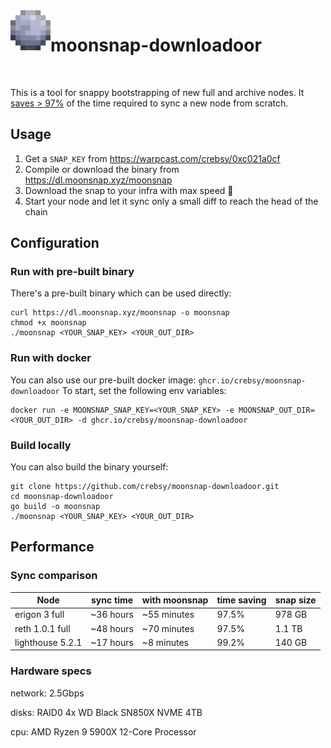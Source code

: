 <img src="./assets/moonsnap.png" align="left" width="64" height="64" />
<h1>moonsnap-downloadoor</h1>
<br clear="left"/>

This is a tool for snappy bootstrapping of new full and archive nodes.
It [saves > 97%](#sync-comparison) of the time required to sync a new node from scratch.

## Usage
1. Get a `SNAP_KEY` from https://warpcast.com/crebsy/0xc021a0cf
2. Compile or download the binary from https://dl.moonsnap.xyz/moonsnap
3. Download the snap to your infra with max speed 🚀
4. Start your node and let it sync only a small diff to reach the head of the chain

## Configuration
### Run with pre-built binary
There's a pre-built binary which can be used directly:
```
curl https://dl.moonsnap.xyz/moonsnap -o moonsnap
chmod +x moonsnap
./moonsnap <YOUR_SNAP_KEY> <YOUR_OUT_DIR>
```

### Run with docker
You can also use our pre-built docker image: `ghcr.io/crebsy/moonsnap-downloadoor`
To start, set the following env variables:
```
docker run -e MOONSNAP_SNAP_KEY=<YOUR_SNAP_KEY> -e MOONSNAP_OUT_DIR=<YOUR_OUT_DIR> -d ghcr.io/crebsy/moonsnap-downloadoor
```

### Build locally
You can also build the binary yourself:
```
git clone https://github.com/crebsy/moonsnap-downloadoor.git
cd moonsnap-downloadoor
go build -o moonsnap
./moonsnap <YOUR_SNAP_KEY> <YOUR_OUT_DIR>
```

## Performance
### Sync comparison
| Node             | sync time | with moonsnap | time saving | snap size |
| ---------------- | --------- | ------------- | ----------- | --------- |
| erigon 3 full    | ~36 hours | ~55 minutes   | 97.5%       | 978 GB    |
| reth 1.0.1 full  | ~48 hours | ~70 minutes   | 97.5%       | 1.1 TB    |
| lighthouse 5.2.1 | ~17 hours | ~8 minutes    | 99.2%       | 140 GB    |

### Hardware specs
network: 2.5Gbps

disks: RAID0 4x WD Black SN850X NVME 4TB

cpu: AMD Ryzen 9 5900X 12-Core Processor

